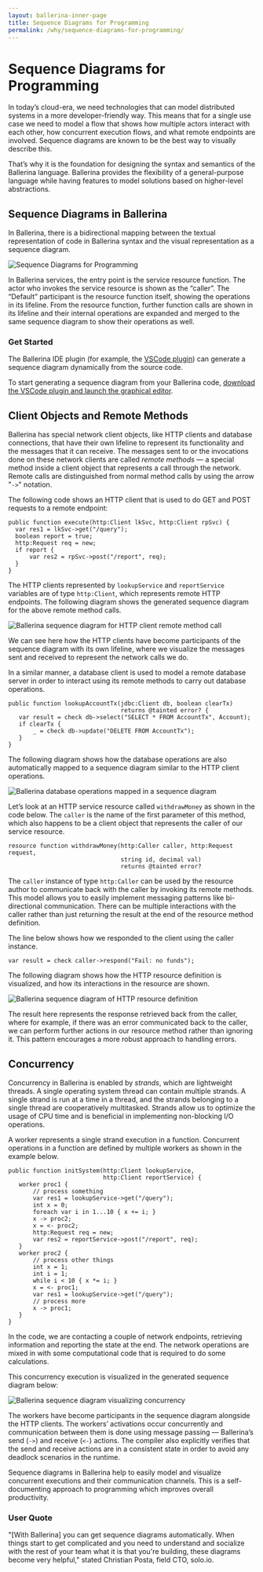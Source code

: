 ```yaml
---
layout: ballerina-inner-page
title: Sequence Diagrams for Programming
permalink: /why/sequence-diagrams-for-programming/
---
```


# Sequence Diagrams for Programming

In today’s cloud-era, we need technologies that can model distributed systems in a more developer-friendly way. This means that for a single use case we need to model a flow that shows how multiple actors interact with each other, how concurrent execution flows, and what remote endpoints are involved. Sequence diagrams are known to be the best way to visually describe this.

That’s why it is the foundation for designing the syntax and semantics of the Ballerina language. Ballerina provides the flexibility of a general-purpose language while having features to model solutions based on higher-level abstractions.

## Sequence Diagrams in Ballerina

In Ballerina, there is a bidirectional mapping between the textual representation of code in Ballerina syntax and the visual representation as a sequence diagram.

![Sequence Diagrams for Programming](/img/why-pages/sequence-diagrams-for-programming-1.png)

In Ballerina services, the entry point is the service resource function. The actor who invokes the service resource is shown as the “caller”. The “Default” participant is the resource function itself, showing the operations in its lifeline. From the resource function, further function calls are shown in its lifeline and their internal operations are expanded and merged to the same sequence diagram to show their operations as well. 

### Get Started

The Ballerina IDE plugin (for example, the <a href="https://ballerina.io/learn/vscode-plugin/">VSCode plugin</a>) can generate a sequence diagram dynamically from the source code.

To start generating a sequence diagram from your Ballerina code, <a href="https://ballerina.io/v1-2/learn/vscode-plugin/graphical-editor">download the VSCode plugin and launch the graphical editor</a>.

## Client Objects and Remote Methods

Ballerina has special network client objects, like HTTP clients and database connections, that have their own lifeline to represent its functionality and the messages that it can receive. The messages sent to or the invocations done on these network clients are called _remote methods_ — a special method inside a client object that represents a call through the network. Remote calls are distinguished from normal method calls by using the arrow "`->`" notation. 

The following code shows an HTTP client that is used to do GET and POST requests to a remote endpoint:
 
```ballerina
public function execute(http:Client lkSvc, http:Client rpSvc) {
  var res1 = lkSvc->get("/query");
  boolean report = true;
  http:Request req = new;
  if report {
      var res2 = rpSvc->post("/report", req);
  }
}
```

The HTTP clients represented by `lookupService` and `reportService` variables are of type `http:Client`, which represents remote HTTP endpoints. The following diagram shows the generated sequence diagram for the above remote method calls. 

![Ballerina sequence diagram for HTTP client remote method call](/img/why-pages/sequence-diagrams-for-programming-2.png)

We can see here how the HTTP clients have become participants of the sequence diagram with its own lifeline, where we visualize the messages sent and received to represent the network calls we do. 

In a similar manner, a database client is used to model a remote database server in order to interact using its remote methods to carry out database operations. 

```ballerina
public function lookupAccountTx(jdbc:Client db, boolean clearTx) 
                                returns @tainted error? {
   var result = check db->select("SELECT * FROM AccountTx", Account);
   if clearTx {
       _ = check db->update("DELETE FROM AccountTx");
   }
}
```

The following diagram shows how the database operations are also automatically mapped to a sequence diagram similar to the HTTP client operations. 
 
![Ballerina database operations mapped in a sequence diagram](/img/why-pages/sequence-diagrams-for-programming-3.png)
 
Let’s look at an HTTP service resource called `withdrawMoney` as shown in the code below. The `caller` is the name of the first parameter of this method, which also happens to be a client object that represents the caller of our service resource. 
 
```ballerina
resource function withdrawMoney(http:Caller caller, http:Request request,
                                string id, decimal val) 
                                returns @tainted error?
```

The `caller` instance of type `http:Caller` can be used by the resource author to communicate back with the caller by invoking its remote methods. This model allows you to easily implement messaging patterns like bi-directional communication. There can be multiple interactions with the caller rather than just returning the result at the end of the resource method definition.

The line below shows how we responded to the client using the caller instance. 

```ballerina
var result = check caller->respond("Fail: no funds");
```

The following diagram shows how the HTTP resource definition is visualized, and how its interactions in the resource are shown. 

![Ballerina sequence diagram of HTTP resource definition](/img/why-pages/sequence-diagrams-for-programming-4.png)

The result here represents the response retrieved back from the caller, where for example, if there was an error communicated back to the caller, we can perform further actions in our resource method rather than ignoring it. This pattern encourages a more robust approach to handling errors.

## Concurrency

Concurrency in Ballerina is enabled by _strands_, which are lightweight threads. A single operating system thread can contain multiple strands. A single strand is run at a time in a thread, and the strands belonging to a single thread are cooperatively multitasked. Strands allow us to optimize the usage of CPU time and is beneficial in implementing non-blocking I/O operations. 

A worker represents a single strand execution in a function. Concurrent operations in a function are defined by multiple workers as shown in the example below.

```ballerina
public function initSystem(http:Client lookupService,
                           http:Client reportService) {
   worker proc1 {
       // process something
       var res1 = lookupService->get("/query");
       int x = 0;
       foreach var i in 1...10 { x += i; }
       x -> proc2;
       x = <- proc2;
       http:Request req = new;
       var res2 = reportService->post("/report", req);
   }
   worker proc2 {
       // process other things
       int x = 1;
       int i = 1;
       while i < 10 { x *= i; }
       x = <- proc1;
       var res1 = lookupService->get("/query");
       // process more
       x -> proc1;
   }
}
```

In the code, we are contacting a couple of network endpoints, retrieving information and reporting the state at the end. The network operations are mixed in with some computational code that is required to do some calculations.

This concurrency execution is visualized in the generated sequence diagram below:

![Ballerina sequence diagram visualizing concurrency](/img/why-pages/sequence-diagrams-for-programming-4.png)

The workers have become participants in the sequence diagram alongside the HTTP clients. The workers’ activations occur concurrently and communication between them is done using message passing — Ballerina’s send (`->`) and receive (`<-`) actions. The compiler also explicitly verifies that the send and receive actions are in a consistent state in order to avoid any deadlock scenarios in the runtime.

Sequence diagrams in Ballerina help to easily model and visualize concurrent executions and their communication channels. This is a self-documenting approach to programming which improves overall productivity.

### User Quote
"[With Ballerina] you can get sequence diagrams automatically. When things start to get complicated and you need to understand and socialize with the rest of your team what it is that you're building, these diagrams become very helpful," stated Christian Posta, field CTO, solo.io.

<style>
.nav > li.cVersionItem {
    display: none !important;
}
</style>
